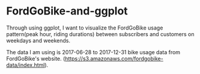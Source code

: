 # FordGoBike-and-ggplot
Through using ggplot, I want to visualize the FordGoBike usage pattern(peak hour, riding durations) between subscribers and customers 
on weekdays and weekends. 

The data I am using is 2017-06-28 to 2017-12-31 bike usage data from FordGoBike's website. (https://s3.amazonaws.com/fordgobike-data/index.html). 



